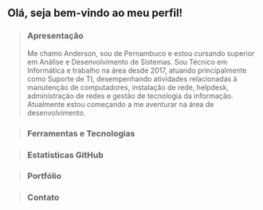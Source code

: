 ## Olá, seja bem-vindo ao meu perfil!

> ### Apresentação
> Me chamo Anderson, sou de Pernambuco e estou cursando superior em Análise e Desenvolvimento de Sistemas. Sou Técnico em Informática e trabalho na área desde 2017, atuando principalmente como Suporte de TI, desempenhando atividades relacionadas à manutenção de computadores, instalação de rede, helpdesk, administração de redes e gestão de tecnologia da informação. Atualmente estou começando a me aventurar na área de desenvolvimento.

> ### Ferramentas e Tecnologias

> ### Estatísticas GitHub

> ### Portfólio

> ### Contato

